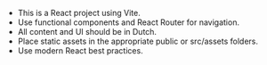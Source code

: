 <!-- Use this file to provide workspace-specific custom instructions to Copilot. For more details, visit https://code.visualstudio.com/docs/copilot/copilot-customization#_use-a-githubcopilotinstructionsmd-file -->

- This is a React project using Vite.
- Use functional components and React Router for navigation.
- All content and UI should be in Dutch.
- Place static assets in the appropriate public or src/assets folders.
- Use modern React best practices.
